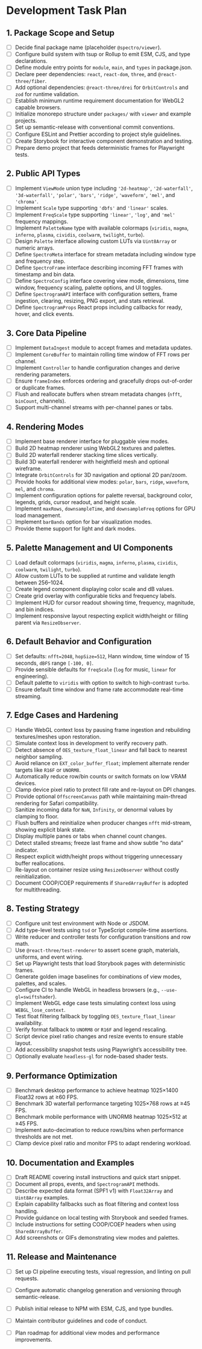 # Development Task Plan

## 1. Package Scope and Setup
- [ ] Decide final package name (placeholder `@spectro/viewer`).
- [ ] Configure build system with tsup or Rollup to emit ESM, CJS, and type declarations.
- [ ] Define module entry points for `module`, `main`, and `types` in package.json.
- [ ] Declare peer dependencies: `react`, `react-dom`, `three`, and `@react-three/fiber`.
- [ ] Add optional dependencies: `@react-three/drei` for `OrbitControls` and `zod` for runtime validation.
- [ ] Establish minimum runtime requirement documentation for WebGL2 capable browsers.
- [ ] Initialize monorepo structure under `packages/` with `viewer` and example projects.
- [ ] Set up semantic-release with conventional commit conventions.
- [ ] Configure ESLint and Prettier according to project style guidelines.
- [ ] Create Storybook for interactive component demonstration and testing.
- [ ] Prepare demo project that feeds deterministic frames for Playwright tests.

## 2. Public API Types
- [ ] Implement `ViewMode` union type including `'2d-heatmap'`, `'2d-waterfall'`, `'3d-waterfall'`, `'polar'`, `'bars'`, `'ridge'`, `'waveform'`, `'mel'`, and `'chroma'`.
- [ ] Implement `Scale` type supporting `'dbfs'` and `'linear'` scales.
- [ ] Implement `FreqScale` type supporting `'linear'`, `'log'`, and `'mel'` frequency mappings.
- [ ] Implement `PaletteName` type with available colormaps (`viridis`, `magma`, `inferno`, `plasma`, `cividis`, `coolwarm`, `twilight`, `turbo`).
- [ ] Design `Palette` interface allowing custom LUTs via `Uint8Array` or numeric arrays.
- [ ] Define `SpectroMeta` interface for stream metadata including window type and frequency step.
- [ ] Define `SpectroFrame` interface describing incoming FFT frames with timestamp and bin data.
- [ ] Define `SpectroConfig` interface covering view mode, dimensions, time window, frequency scaling, palette options, and UI toggles.
- [ ] Define `SpectrogramAPI` interface with configuration setters, frame ingestion, clearing, resizing, PNG export, and stats retrieval.
- [ ] Define `SpectrogramProps` React props including callbacks for ready, hover, and click events.

## 3. Core Data Pipeline
- [ ] Implement `DataIngest` module to accept frames and metadata updates.
- [ ] Implement `CoreBuffer` to maintain rolling time window of FFT rows per channel.
- [ ] Implement `Controller` to handle configuration changes and derive rendering parameters.
- [ ] Ensure `frameIndex` enforces ordering and gracefully drops out-of-order or duplicate frames.
- [ ] Flush and reallocate buffers when stream metadata changes (`nfft`, `binCount`, channels).
- [ ] Support multi-channel streams with per-channel panes or tabs.

## 4. Rendering Modes
- [ ] Implement base renderer interface for pluggable view modes.
- [ ] Build 2D heatmap renderer using WebGL2 textures and palettes.
- [ ] Build 2D waterfall renderer stacking time slices vertically.
- [ ] Build 3D waterfall renderer with heightfield mesh and optional wireframe.
- [ ] Integrate `OrbitControls` for 3D navigation and optional 2D pan/zoom.
- [ ] Provide hooks for additional view modes: `polar`, `bars`, `ridge`, `waveform`, `mel`, and `chroma`.
- [ ] Implement configuration options for palette reversal, background color, legends, grids, cursor readout, and height scale.
- [ ] Implement `maxRows`, `downsampleTime`, and `downsampleFreq` options for GPU load management.
- [ ] Implement `barBands` option for bar visualization modes.
- [ ] Provide theme support for light and dark modes.

## 5. Palette Management and UI Components
- [ ] Load default colormaps (`viridis`, `magma`, `inferno`, `plasma`, `cividis`, `coolwarm`, `twilight`, `turbo`).
- [ ] Allow custom LUTs to be supplied at runtime and validate length between 256–1024.
- [ ] Create legend component displaying color scale and dB values.
- [ ] Create grid overlay with configurable ticks and frequency labels.
- [ ] Implement HUD for cursor readout showing time, frequency, magnitude, and bin indices.
- [ ] Implement responsive layout respecting explicit width/height or filling parent via `ResizeObserver`.

## 6. Default Behavior and Configuration
- [ ] Set defaults: `nfft=2048`, `hopSize=512`, Hann window, time window of 15 seconds, `dBFS` range `[-100, 0]`.
- [ ] Provide sensible defaults for `freqScale` (`log` for music, `linear` for engineering).
- [ ] Default palette to `viridis` with option to switch to high-contrast `turbo`.
- [ ] Ensure default time window and frame rate accommodate real-time streaming.

## 7. Edge Cases and Hardening
- [ ] Handle WebGL context loss by pausing frame ingestion and rebuilding textures/meshes upon restoration.
- [ ] Simulate context loss in development to verify recovery path.
- [ ] Detect absence of `OES_texture_float_linear` and fall back to nearest neighbor sampling.
- [ ] Avoid reliance on `EXT_color_buffer_float`; implement alternate render targets like `R16F` or `UNORM8`.
- [ ] Automatically reduce row/bin counts or switch formats on low VRAM devices.
- [ ] Clamp device pixel ratio to protect fill rate and re-layout on DPI changes.
- [ ] Provide optional `OffscreenCanvas` path while maintaining main-thread rendering for Safari compatibility.
- [ ] Sanitize incoming data for `NaN`, `Infinity`, or denormal values by clamping to floor.
- [ ] Flush buffers and reinitialize when producer changes `nfft` mid-stream, showing explicit blank state.
- [ ] Display multiple panes or tabs when channel count changes.
- [ ] Detect stalled streams; freeze last frame and show subtle “no data” indicator.
- [ ] Respect explicit width/height props without triggering unnecessary buffer reallocations.
- [ ] Re-layout on container resize using `ResizeObserver` without costly reinitialization.
- [ ] Document COOP/COEP requirements if `SharedArrayBuffer` is adopted for multithreading.

## 8. Testing Strategy
- [ ] Configure unit test environment with Node or JSDOM.
- [ ] Add type-level tests using `tsd` or TypeScript compile-time assertions.
- [ ] Write reducer and controller tests for configuration transitions and row math.
- [ ] Use `@react-three/test-renderer` to assert scene graph, materials, uniforms, and event wiring.
- [ ] Set up Playwright tests that load Storybook pages with deterministic frames.
- [ ] Generate golden image baselines for combinations of view modes, palettes, and scales.
- [ ] Configure CI to handle WebGL in headless browsers (e.g., `--use-gl=swiftshader`).
- [ ] Implement WebGL edge case tests simulating context loss using `WEBGL_lose_context`.
- [ ] Test float filtering fallback by toggling `OES_texture_float_linear` availability.
- [ ] Verify format fallback to `UNORM8` or `R16F` and legend rescaling.
- [ ] Script device pixel ratio changes and resize events to ensure stable layout.
- [ ] Add accessibility snapshot tests using Playwright’s accessibility tree.
- [ ] Optionally evaluate `headless-gl` for node-based shader tests.

## 9. Performance Optimization
- [ ] Benchmark desktop performance to achieve heatmap 1025×1400 Float32 rows at ≥60 FPS.
- [ ] Benchmark 3D waterfall performance targeting 1025×768 rows at ≥45 FPS.
- [ ] Benchmark mobile performance with UNORM8 heatmap 1025×512 at ≥45 FPS.
- [ ] Implement auto-decimation to reduce rows/bins when performance thresholds are not met.
- [ ] Clamp device pixel ratio and monitor FPS to adapt rendering workload.

## 10. Documentation and Examples
- [ ] Draft README covering install instructions and quick start snippet.
- [ ] Document all props, events, and `SpectrogramAPI` methods.
- [ ] Describe expected data format (SPF1 v1) with `Float32Array` and `Uint8Array` examples.
- [ ] Explain capability fallbacks such as float filtering and context loss handling.
- [ ] Provide guidance on local testing with Storybook and seeded frames.
- [ ] Include instructions for setting COOP/COEP headers when using `SharedArrayBuffer`.
- [ ] Add screenshots or GIFs demonstrating view modes and palettes.

## 11. Release and Maintenance
- [ ] Set up CI pipeline executing tests, visual regression, and linting on pull requests.
- [ ] Configure automatic changelog generation and versioning through semantic-release.
- [ ] Publish initial release to NPM with ESM, CJS, and type bundles.
- [ ] Maintain contributor guidelines and code of conduct.
- [ ] Plan roadmap for additional view modes and performance improvements.

